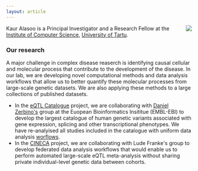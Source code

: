 ```yaml
---
layout: article
---
```


<img style="float: right;" src="https://kauralasoo.github.io/assets/picture.jpeg">

Kaur Alasoo is a Principal Investigator and a Research Fellow at the [Institute of Computer Science](https://www.cs.ut.ee/en), [University of Tartu](https://www.ut.ee/en). 

### Our research
A major challenge in complex disease reaserch is identifying causal cellular and molecular process that contribute to the development of the disease. In our lab, we are developing novel computational methods and data analysis workflows that allow us to better quantify these molecular processes from large-scale genetic datasets. We are also applying these methods to a large collections of published datasets.

* In the [eQTL Catalogue](https://www.ebi.ac.uk/eqtl/) project, we are collaborating with [Daniel Zerbino's](https://www.ebi.ac.uk/about/people/daniel-zerbino) group at the Euopean Bioinformatics Insititue (EMBL-EBI) to develop the largest catalogue of human genetic variants associated with gene expression, splicing and other transcriptional phenotypes. We have re-analyised all studies included in the catalogue with uniform data analysis [worflows](https://kauralasoo.github.io/software.html).
* In the [CINECA](https://www.cineca-project.eu/) project, we are collaborating with Lude Franke's group to develop federated data analysis workflows that would enable us to perform automated large-scale eQTL meta-analysis without sharing private individual-level genetic data between cohorts.


